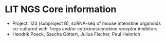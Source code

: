 # LIT NGS Core information

* Project: 123 (subproject B), scRNA-seq of mouse intenstine organoids co-cultured with Tregs and/or cytokines/cytokine receptor inhibitors
* Hendrik Poeck, Sascha Göttert, Julius Fischer, Paul Heinrich